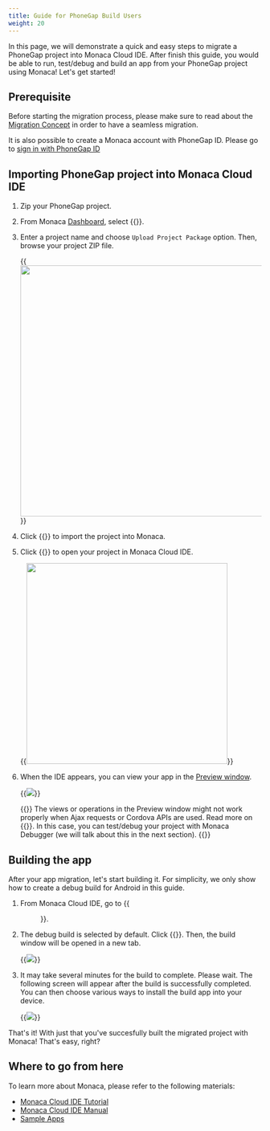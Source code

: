 ```yaml
---
title: Guide for PhoneGap Build Users
weight: 20
---
```


In this page, we will demonstrate a quick and easy steps to migrate a PhoneGap project into Monaca Cloud IDE. After finish this guide, you would be able to run, test/debug and build an app from your PhoneGap project using Monaca! Let's get started!


## Prerequisite

Before starting the migration process, please make sure to read about the [Migration Concept](/en/products_guide/migration/phonegap_migration/introduction/) in order to have a seamless migration.   

It is also possible to create a Monaca account with PhoneGap ID. Please go to [sign in with PhoneGap ID](/en/oauth/phonegap/authorize)

## Importing PhoneGap project into Monaca Cloud IDE

1. Zip your PhoneGap project. 

2. From Monaca [Dashboard](https://monaca.mobi/en/dashboard), select {{<guilabel name="Import">}}.

3. Enter a project name and choose `Upload Project Package` option. Then, browse your project ZIP file. 

    {{<img src="/images/migration/phonegap/2.png" width="500px">}}

4. Click {{<guilabel name="Import">}} to import the project into Monaca.

5. Click {{<guilabel name="Open">}} to open your project in Monaca Cloud IDE.

    {{<img src="/images/migration/phonegap/3.png" width="400px">}}

6. When the IDE appears, you can view your app in the [Preview window](https://docs.monaca.io/en/products_guide/monaca_ide/overview/#live-preview). 

    {{<img src="/images/migration/phonegap/4.png">}}

    {{<note>}}
        The views or operations in the Preview window might not work properly when Ajax requests or Cordova APIs are used. Read more on {{<link title="Live Preview Limitations" href="https://docs.monaca.io/en/products_guide/monaca_ide/overview/#live-preivew-limitations">}}. In this case, you can test/debug your project with Monaca Debugger (we will talk about this in the next section).
    {{</note>}}


## Building the app

After your app migration, let's start building it. For simplicity, we only show how to create a debug build for Android in this guide. 

1. From Monaca Cloud IDE, go to {{<menu menu1="Build" menu2="Build App for Android">}}.

2. The debug build is selected by default. Click {{<guilabel name="Start Build">}}. Then, the build window will be opened in a new tab.

    {{<img src="/images/migration/phonegap/11.png">}}

3. It may take several minutes for the build to complete. Please wait. The following screen will appear after the build is successfully completed. You can then choose various ways to install the build app into your device. 

    {{<img src="/images/migration/phonegap/12.png">}}

That's it! With just that you've succesfully built the migrated project with Monaca! That's easy, right? 


## Where to go from here

To learn more about Monaca, please refer to the following materials:

- [Monaca Cloud IDE Tutorial](/en/tutorials/monaca_ide/)
- [Monaca Cloud IDE Manual](/en/products_guide/monaca_ide/)
- [Sample Apps](/en/sampleapp/samples/)